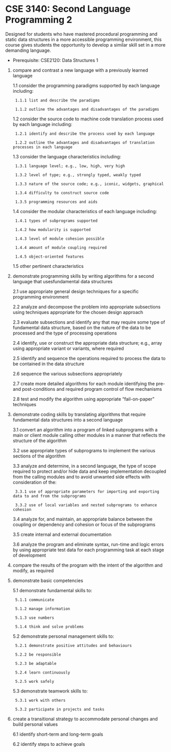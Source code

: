 # CSE 3140: Second Language Programming 2

Designed for students who have mastered procedural programming and static data structures in a more accessible programming environment, this course gives students the opportunity to develop a similar skill set in a more demanding language.

* Prerequisite: CSE2120: Data Structures 1

1. compare and contrast a new language with a previously learned language

    1.1 consider the programming paradigms supported by each language including:

        1.1.1 list and describe the paradigms

        1.1.2 outline the advantages and disadvantages of the paradigms

    1.2 consider the source code to machine code translation process used by each language including:

        1.2.1 identify and describe the process used by each language

        1.2.2 outline the advantages and disadvantages of translation processes in each language

    1.3 consider the language characteristics including:

        1.3.1 language level; e.g., low, high, very high

        1.3.2 level of type; e.g., strongly typed, weakly typed

        1.3.3 nature of the source code; e.g., iconic, widgets, graphical

        1.3.4 difficulty to construct source code

        1.3.5 programming resources and aids

    1.4 consider the modular characteristics of each language including:

        1.4.1 types of subprograms supported

        1.4.2 how modularity is supported

        1.4.3 level of module cohesion possible

        1.4.4 amount of module coupling required

        1.4.5 object-oriented features

    1.5 other pertinent characteristics

2. demonstrate programming skills by writing algorithms for a second language that usesfundamental data structures

    2.1 use appropriate general design techniques for a specific programming environment

    2.2 analyze and decompose the problem into appropriate subsections using techniques appropriate for the chosen design approach

    2.3 evaluate subsections and identify any that may require some type of fundamental data structure, based on the nature of the data to be processed and the type of processing 
operations 

    2.4 identify, use or construct the appropriate data structure; e.g., array using appropriate variant or variants, where required

    2.5 identify and sequence the operations required to process the data to be contained in the data structure

    2.6 sequence the various subsections appropriately

    2.7 create more detailed algorithms for each module identifying the pre- and post-conditions and required program control of flow mechanisms

    2.8 test and modify the algorithm using appropriate “fail-on-paper” techniques

3. demonstrate coding skills by translating algorithms that require fundamental data structures into a second language

    3.1 convert an algorithm into a program of linked subprograms with a main or client module calling other modules in a manner that reflects the structure of the algorithm

    3.2 use appropriate types of subprograms to implement the various sections of the algorithm

    3.3 analyze and determine, in a second language, the type of scope required to protect and/or hide data and keep implementation decoupled from the calling modules and to avoid 
unwanted side effects with consideration of the:

        3.3.1 use of appropriate parameters for importing and exporting data to and from the subprograms

        3.3.2 use of local variables and nested subprograms to enhance cohesion

    3.4 analyze for, and maintain, an appropriate balance between the coupling or dependency and cohesion or focus of the subprograms

    3.5 create internal and external documentation

    3.6 analyze the program and eliminate syntax, run-time and logic errors by using appropriate test data for each programming task at each stage of development

4. compare the results of the program with the intent of the algorithm and modify, as required

5. demonstrate basic competencies

    5.1 demonstrate fundamental skills to:

        5.1.1 communicate

        5.1.2 manage information

        5.1.3 use numbers

        5.1.4 think and solve problems

    5.2 demonstrate personal management skills to:

        5.2.1 demonstrate positive attitudes and behaviours

        5.2.2 be responsible

        5.2.3 be adaptable

        5.2.4 learn continuously

        5.2.5 work safely

    5.3 demonstrate teamwork skills to:

        5.3.1 work with others

        5.3.2 participate in projects and tasks

6. create a transitional strategy to accommodate personal changes and build personal values

    6.1 identify short-term and long-term goals

    6.2 identify steps to achieve goals
